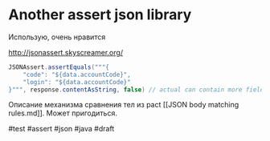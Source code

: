 # Another assert json library 

Использую, очень нравится

http://jsonassert.skyscreamer.org/

```java
JSONAssert.assertEquals("""{
    "code": "${data.accountCode}",
    "login": "${data.accountCode}"
}""", response.contentAsString, false) // actual can contain more fields than expected
```

Описание механизма сравнения тел из pact [[JSON body matching rules.md]]. Может пригодиться.

#test #assert #json #java
#draft